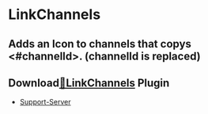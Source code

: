 # LinkChannels 
## Adds an Icon to channels that copys <#channelId>. (channelId is replaced)
## Download[**🔽LinkChannels**](https://betterdiscord.net/ghdl?url=https://raw.githubusercontent.com/Strencher/BetterDiscordStuff/master/LinkChannels/LinkChannels.plugin.js) Plugin
 - [Support-Server](https://discord.gg/gvA2ree)